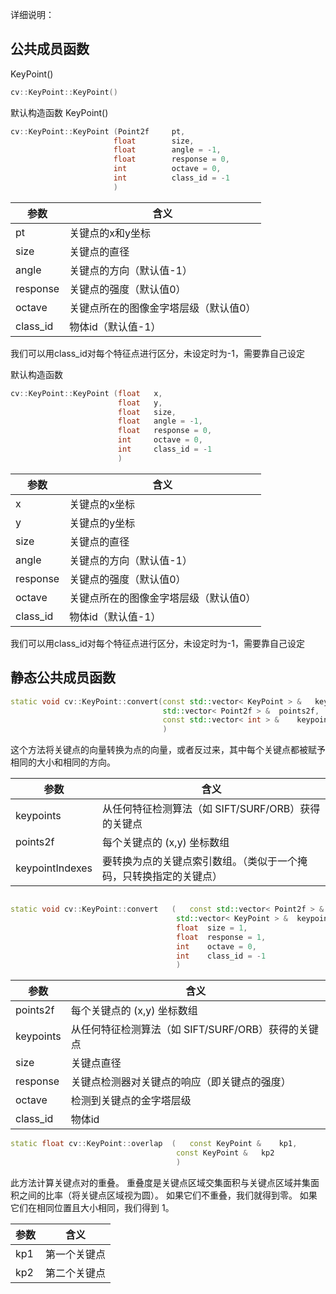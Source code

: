 详细说明：


## 公共成员函数
KeyPoint()
```c++
cv::KeyPoint::KeyPoint()
```
默认构造函数
KeyPoint()
```CPP
cv::KeyPoint::KeyPoint (Point2f 	pt,
					   float  		size,
					   float 	 	angle = -1,
					   float 	 	response = 0,
					   int 	 	 	octave = 0,
					   int 	 	 	class_id = -1 
					   )	
```

| 参数     | 含义                                  |
| -------- | ------------------------------------- |
| pt       | 关键点的x和y坐标                      |
| size     | 关键点的直径                          |
| angle    | 关键点的方向（默认值-1）              |
| response | 关键点的强度（默认值0）               |
| octave   | 关键点所在的图像金字塔层级（默认值0） |
| class_id | 物体id（默认值-1）                    | 

我们可以用class_id对每个特征点进行区分，未设定时为-1，需要靠自己设定

默认构造函数
```CPP
cv::KeyPoint::KeyPoint (float 	x,
						float 	y,
						float 	size,
						float 	angle = -1,
						float 	response = 0,
						int 	octave = 0,
						int 	class_id = -1 
						)
```

| 参数     | 含义                                  |
| -------- | ------------------------------------- |
| x        | 关键点的x坐标                         |
| y        | 关键点的y坐标                         |
| size     | 关键点的直径                          |
| angle    | 关键点的方向（默认值-1）              |
| response | 关键点的强度（默认值0）               |
| octave   | 关键点所在的图像金字塔层级（默认值0） |
| class_id | 物体id（默认值-1）                    | 

我们可以用class_id对每个特征点进行区分，未设定时为-1，需要靠自己设定

## 静态公共成员函数

```CPP
static void cv::KeyPoint::convert(const std::vector< KeyPoint > & 	keypoints,
								  std::vector< Point2f > & 	points2f,
								  const std::vector< int > & 	keypointIndexes = std::vector< int >() 
								  )	
```

这个方法将关键点的向量转换为点的向量，或者反过来，其中每个关键点都被赋予相同的大小和相同的方向。

| 参数            | 含义                                                               |
| --------------- | ------------------------------------------------------------------ |
| keypoints       | 从任何特征检测算法（如 SIFT/SURF/ORB）获得的关键点                 |
| points2f        | 每个关键点的 (x,y) 坐标数组                                        |
| keypointIndexes | 要转换为点的关键点索引数组。（类似于一个掩码，只转换指定的关键点） | 


```CPP

static void cv::KeyPoint::convert	(	const std::vector< Point2f > & 	points2f,
									 std::vector< KeyPoint > & 	keypoints,
									 float 	size = 1,
									 float 	response = 1,
									 int 	octave = 0,
									 int 	class_id = -1 
									 )	
```

| 参数      | 含义                                               |
| --------- | -------------------------------------------------- |
| points2f  | 每个关键点的 (x,y) 坐标数组                        |
| keypoints | 从任何特征检测算法（如 SIFT/SURF/ORB）获得的关键点 |
| size      | 关键点直径                                         |
| response  | 关键点检测器对关键点的响应（即关键点的强度）       |
| octave    | 检测到关键点的金字塔层级                           |
| class_id  | 物体id                                             | 

```cpp
static float cv::KeyPoint::overlap	(	const KeyPoint & 	kp1,
									 const KeyPoint & 	kp2 
									 )	
```

此方法计算关键点对的重叠。 重叠度是关键点区域交集面积与关键点区域并集面积之间的比率（将关键点区域视为圆）。 如果它们不重叠，我们就得到零。 如果它们在相同位置且大小相同，我们得到 1。

| 参数 | 含义         |
| ---- | ------------ |
| kp1  | 第一个关键点 |
| kp2  | 第二个关键点 | 


